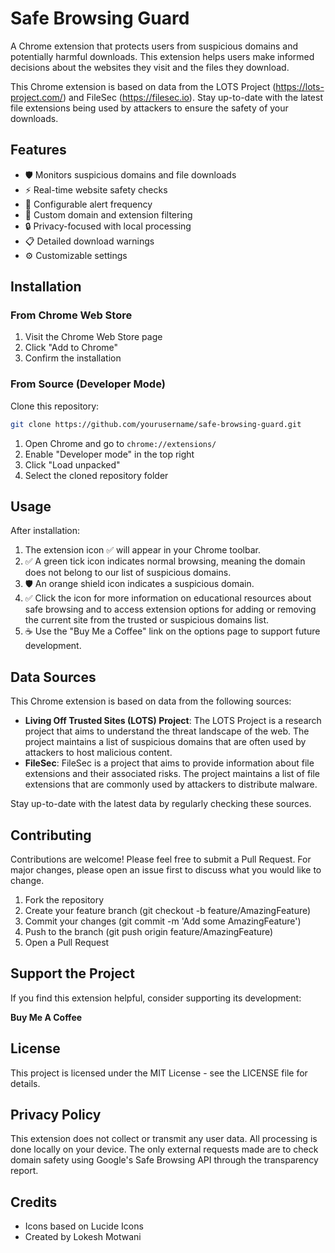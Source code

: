 # Safe Browsing Guard

A Chrome extension that protects users from suspicious domains and potentially harmful downloads. This extension helps users make informed decisions about the websites they visit and the files they download.

This Chrome extension is based on data from the LOTS Project (https://lots-project.com/) and FileSec (https://filesec.io). Stay up-to-date with the latest file extensions being used by attackers to ensure the safety of your downloads.

## Features
- 🛡️ Monitors suspicious domains and file downloads
- ⚡ Real-time website safety checks
- 🔔 Configurable alert frequency
- 🎯 Custom domain and extension filtering
- 🔒 Privacy-focused with local processing
- 📋 Detailed download warnings
- ⚙️ Customizable settings

## Installation

### From Chrome Web Store
1. Visit the Chrome Web Store page
2. Click "Add to Chrome"
3. Confirm the installation

### From Source (Developer Mode)
Clone this repository:

```bash
git clone https://github.com/yourusername/safe-browsing-guard.git
```

1. Open Chrome and go to `chrome://extensions/`
2. Enable "Developer mode" in the top right
3. Click "Load unpacked"
4. Select the cloned repository folder

## Usage

After installation:
1. The extension icon ✅ will appear in your Chrome toolbar.
2. ✅ A green tick icon indicates normal browsing, meaning the domain does not belong to our list of suspicious domains.
3. 🛡️ An orange shield icon indicates a suspicious domain.
4. ✅ Click the icon for more information on educational resources about safe browsing and to access extension options for adding or removing the current site from the trusted or suspicious domains list.
5. ☕ Use the "Buy Me a Coffee" link on the options page to support future development.

## Data Sources

This Chrome extension is based on data from the following sources:
- **Living Off Trusted Sites (LOTS) Project**: The LOTS Project is a research project that aims to understand the threat landscape of the web. The project maintains a list of suspicious domains that are often used by attackers to host malicious content.
- **FileSec**: FileSec is a project that aims to provide information about file extensions and their associated risks. The project maintains a list of file extensions that are commonly used by attackers to distribute malware.

Stay up-to-date with the latest data by regularly checking these sources.

## Contributing

Contributions are welcome! Please feel free to submit a Pull Request. For major changes, please open an issue first to discuss what you would like to change.

1. Fork the repository
2. Create your feature branch (git checkout -b feature/AmazingFeature)
3. Commit your changes (git commit -m 'Add some AmazingFeature')
4. Push to the branch (git push origin feature/AmazingFeature)
5. Open a Pull Request

## Support the Project

If you find this extension helpful, consider supporting its development:

**Buy Me A Coffee**

## License

This project is licensed under the MIT License - see the LICENSE file for details.

## Privacy Policy

This extension does not collect or transmit any user data. All processing is done locally on your device. The only external requests made are to check domain safety using Google's Safe Browsing API through the transparency report.

## Credits
- Icons based on Lucide Icons
- Created by Lokesh Motwani
